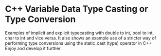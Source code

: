 # C++ Variable Data Type Casting or Type Conversion
Examples of implicit and explicit typecasting with double to int, bool to int, char to int and vice versa.
It also shows an example use of a stricter way of performing type conversions using the static_cast (type) operator in C++
Enjoy and develop it further
